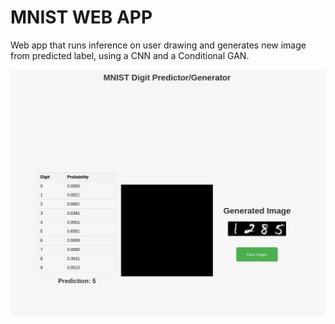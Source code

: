 # MNIST WEB APP

Web app that runs inference on user drawing and generates new image from predicted label, using a CNN and a Conditional GAN.

![screenshot](docs/screenshot1.png)



